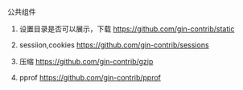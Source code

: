 
公共组件

1. 设置目录是否可以展示，下载
https://github.com/gin-contrib/static

2. sessiion,cookies
https://github.com/gin-contrib/sessions

3. 压缩
https://github.com/gin-contrib/gzip

4. pprof
https://github.com/gin-contrib/pprof
